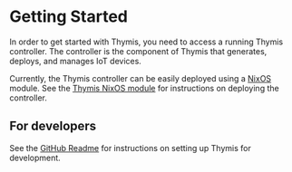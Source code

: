 # Getting Started

In order to get started with Thymis, you need to access a running Thymis controller. The controller is the component of Thymis that generates, deploys, and manages IoT devices.

Currently, the Thymis controller can be easily deployed using a [NixOS](https://nixos.org/) module.
See the [Thymis NixOS module](./getting_started/nixos.md) for instructions on deploying the controller.

## For developers

See the [GitHub Readme](https://github.com/Thymis-io/thymis#getting-started) for instructions on setting up Thymis for development.
